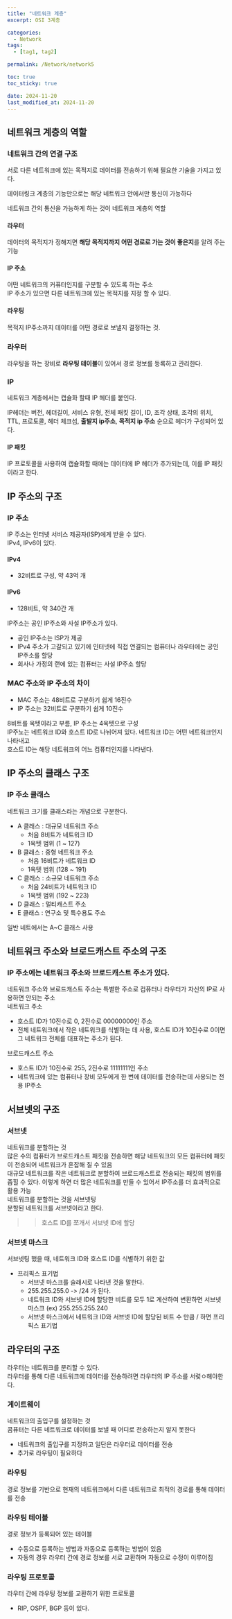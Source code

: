 ```yaml
---
title: "네트워크 계층"
excerpt: OSI 3계층

categories:
  - Network
tags:
  - [tag1, tag2]

permalink: /Network/network5

toc: true
toc_sticky: true

date: 2024-11-20
last_modified_at: 2024-11-20
---
```


## 네트워크 계층의 역할

### 네트워크 간의 연결 구조

서로 다른 네트워크에 있는 목적지로 데이터를 전송하기 위해 필요한 기술을 가지고 있다.<br/>

데이터링크 계층의 기능만으로는 해당 네트워크 안에서만 통신이 가능하다<br/>

네트워크 간의 통신을 가능하게 하는 것이 네트워크 계층의 역할
<br/>

#### 라우터
데이터의 목적지가 정해지면 **해당 목적지까지 어떤 경로로 가는 것이 좋은지**를 알려 주는 기능

#### IP 주소
어떤 네트워크의 커퓨터인지를 구분할 수 있도록 하는 주소</br>
IP 주소가 있으면 다른 네트워크에 있는 목적지를 지정 할 수 있다.

#### 라우팅
목적지 IP주소까지 데이터를 어떤 경로로 보낼지 결정하는 것.

### 라우터
라우팅을 하는 장비로 **라우팅 테이블**이 있어서 경로 정보를 등록하고 관리한다.

### IP
네트워크 계층에서는 캡슐화 할때 IP 헤더를 붙인다.<br/>

IP헤더는 버전, 헤더길이, 서비스 유형, 전체 패킷 길이, ID, 조각 상태, 조각의 위치, TTL, 프로토콜, 헤더 체크섬, **출발지 ip주소**, **목적지 ip 주소** 순으로 헤더가 구성되어 있다.

#### IP 패킷
IP 프로토콜을 사용하여 캡슐화할 때에는 데이터에 IP 헤더가 추가되는데, 이를 IP 패킷이라고 한다.

## IP 주소의 구조

### IP 주소
IP 주소는 인터넷 서비스 제공자(ISP)에게 받을 수 있다.<br/>
IPv4, IPv6이 있다.

#### IPv4
- 32비트로 구성, 약 43억 개

#### IPv6
- 128비트, 약 340간 개

IP주소는 공인 IP주소와 사설 IP주소가 있다.
- 공인 IP주소는 ISP가 제공
- IPv4 주소가 고갈되고 있기에 인터넷에 직접 연결되는 컴퓨터나 라우터에는 공인 IP주소를 할당
- 회사나 가정의 랜에 있는 컴퓨터는 사설 IP주소 할당

### MAC 주소와 IP 주소의 차이
- MAC 주소는 48비트로 구분하기 쉽게 16진수
- IP 주소는 32비트로 구분하기 쉽게 10진수

8비트를 옥텟이라고 부름, IP 주소는 4옥텟으로 구성
<br/>
IP주노는 네트워크 ID와 호스트 ID로 나뉘어져 있다.
네트워크 ID는 어떤 네트워크인지 나타내고 <br/>
호스트 ID는 해당 네트워크의 어느 컴퓨터인지를 나타낸다.

## IP 주소의 클래스 구조
### IP 주소 클래스
네트워크 크기를 클래스라는 개념으로 구분한다.

- A 클래스 : 대규모 네트워크 주소
  - 처음 8비트가 네트워크 ID
  - 1옥텟 범위 (1 ~ 127)
- B 클래스 : 중형 네트워크 주소
  - 처음 16비트가 네트워크 ID
  - 1옥텟 범위 (128 ~ 191)
- C 클래스 : 소규모 네트워크 주소
  - 처음 24비트가 네트워크 ID
  - 1옥텟 범위 (192 ~ 223)
- D 클래스 : 멀티캐스트 주소
- E 클래스 : 연구소 및 특수용도 주소

일반 네트에서는 A~C 클래스 사용

## 네트워크 주소와 브로드캐스트 주소의 구조
### IP 주소에는 네트워크 주소와 브로드캐스트 주소가 있다.

네트워크 주소와 브로드캐스트 주소는 특별한 주소로 컴퓨터나 라우터가 자신의 IP로 사용하면 안되는 주소 
<br/>
네트워크 주소
- 호스트 ID가 10진수로 0, 2진수로 00000000인 주소
- 전체 네트워크에서 작은 네트워크를 식별하는 데 사용, 호스트 ID가 10진수로 0이면 그 네트워크 전체를 대표하는 주소가 된다.

브로드캐스트 주소
- 호스트 ID가 10진수로 255, 2진수로 11111111인 주소
- 네트워크에 있는 컴퓨터나 장비 모두에게 한 번에 데이터를 전송하는데 사용되는 전용 IP주소

## 서브넷의 구조

### 서브넷
네트워크를 분할하는 것
<br/>
많은 수의 컴퓨터가 브로드캐스트 패킷을 전송하면 해당 네트워크의 모든 컴퓨터에 패킷이 전송되어 네트워크가 혼잡해 질 수 있음
<br/>
대규모 네트워크를 작은 네트워크로 분할하여 브로드캐스트로 전송되는 패킷의 범위를 좁힐 수 있다.
이렇게 하면 더 많은 네트워크를 만들 수 있어서 IP주소를 더 효과적으로 활용 가능
<br/>
네트워크를 분할하는 것을 서브넷팅
<br/>
분할된 네트워크를 서브넷이라고 한다.

>> 호스트 ID를 쪼개서 서브넷 ID에 할당

### 서브넷 마스크
서브넷팅 했을 때, 네트워크 ID와 호스트 ID를 식별하기 위한 값
- 프리픽스 표기법
  - 서브넷 마스크를 슬래시로 나타낸 것을 말한다. 
  - 255.255.255.0 -> /24 가 된다.
  - 네트워크 ID와 서브넷 ID에 할당한 비트를 모두 1로 계산하여 변환하면 서브넷 마스크 (ex) 255.255.255.240
  - 서브넷 마스크에서 네트워크 ID와 서브넷 ID에 할당된 비트 수 만큼 / 하면 프리픽스 표기법

## 라우터의 구조
라우터는 네트워크를 분리할 수 있다.
<br/>
라우터를 통해 다른 네트워크에 데이터를 전송하려면 라우터의 IP 주소를 서렂ㅇ해야한다.
<br/>

### 게이트웨이 
네트워크의 출입구를 설정하는 것
<br/>
콤퓨터는 다른 네트워크로 데이터를 보낼 때 어디로 전송하는지 알지 못한다
- 네트워크의 출입구를 지정하고 일단은 라우터로 데이터를 전송
- 추가로 라우팅이 필요하다

### 라우팅
경로 정보를 기반으로 현재의 네트워크에서 다른 네트워크로 최적의 경로를 통해 데이터를 전송
### 라우팅 테이블
경로 정보가 등록되어 있는 테이블
- 수동으로 등록하는 방법과 자동으로 등록하는 방법이 있음
- 자동의 경우 라우터 간에 경로 정보를 서로 교환하며 자동으로 수정이 이루어짐

### 라우팅 프로토콜
라우터 간에 라우팅 정보를 교환하기 위한 프로토콜
- RIP, OSPF, BGP 등이 있다.
